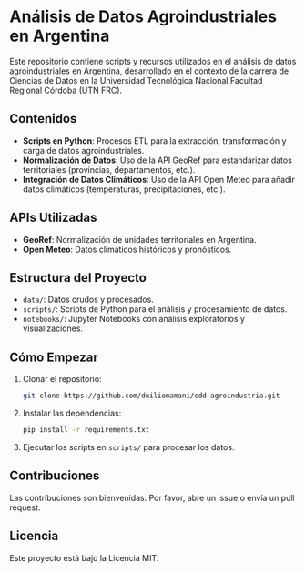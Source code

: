 # Análisis de Datos Agroindustriales en Argentina

Este repositorio contiene scripts y recursos utilizados en el análisis de datos agroindustriales en Argentina, desarrollado en el contexto de la carrera de Ciencias de Datos en la Universidad Tecnológica Nacional Facultad Regional Córdoba (UTN FRC).

## Contenidos

- **Scripts en Python**: Procesos ETL para la extracción, transformación y carga de datos agroindustriales.
- **Normalización de Datos**: Uso de la API GeoRef para estandarizar datos territoriales (provincias, departamentos, etc.).
- **Integración de Datos Climáticos**: Uso de la API Open Meteo para añadir datos climáticos (temperaturas, precipitaciones, etc.).

## APIs Utilizadas

- **GeoRef**: Normalización de unidades territoriales en Argentina.
- **Open Meteo**: Datos climáticos históricos y pronósticos.

## Estructura del Proyecto

- `data/`: Datos crudos y procesados.
- `scripts/`: Scripts de Python para el análisis y procesamiento de datos.
- `notebooks/`: Jupyter Notebooks con análisis exploratorios y visualizaciones.

## Cómo Empezar

1. Clonar el repositorio:
    ```bash
    git clone https://github.com/duiliomamani/cdd-agroindustria.git
    ```
2. Instalar las dependencias:
    ```bash
    pip install -r requirements.txt
    ```
3. Ejecutar los scripts en `scripts/` para procesar los datos.

## Contribuciones

Las contribuciones son bienvenidas. Por favor, abre un issue o envía un pull request.

## Licencia

Este proyecto está bajo la Licencia MIT.


